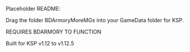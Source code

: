 Placeholder README:

Drag the folder BDArmoryMoreMGs into your GameData folder for KSP. 

REQUIRES BDARMORY TO FUNCTION

Built for KSP v1.12 to v1.12.5
